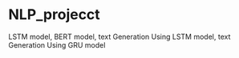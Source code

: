 # NLP_projecct
LSTM  model, BERT model, text Generation Using LSTM  model,  text Generation Using GRU model
